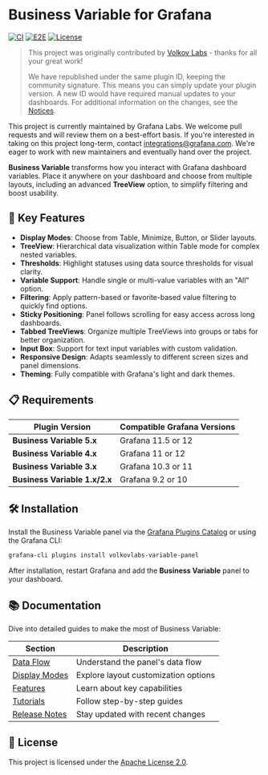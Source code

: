 # Business Variable for Grafana
[![CI](https://github.com/grafana/business-variable/actions/workflows/ci.yml/badge.svg)](https://github.com/grafana/business-variable/actions/workflows/ci.yml)
[![E2E](https://github.com/grafana/business-variable/actions/workflows/e2e.yml/badge.svg)](https://github.com/grafana/business-variable/actions/workflows/e2e.yml)
[![License](https://img.shields.io/github/license/grafana/business-variable)](https://github.com/grafana/business-variable/blob/main/LICENSE)

>This project was originally contributed by [Volkov Labs](https://github.com/volkovlabs/business-variable) - thanks for all your great work!
>
>We have republished under the same plugin ID, keeping the community signature. This means you can simply update your plugin version. A new ID would have required manual updates to your dashboards. For additional information on the changes, see the [Notices](https://github.com/grafana/business-variable/blob/main/NOTICES.md).

This project is currently maintained by Grafana Labs. We welcome pull requests and will review them on a best-effort basis. If you're interested in taking on this project long-term, contact [integrations@grafana.com](mailto:integrations@grafana.com). We're eager to work with new maintainers and eventually hand over the project.

**Business Variable** transforms how you interact with Grafana dashboard variables. Place it anywhere on your dashboard and choose from multiple layouts, including an advanced **TreeView** option, to simplify filtering and boost usability.

## 🚀 Key Features

- **Display Modes**: Choose from Table, Minimize, Button, or Slider layouts.
- **TreeView**: Hierarchical data visualization within Table mode for complex nested variables.
- **Thresholds**: Highlight statuses using data source thresholds for visual clarity.
- **Variable Support**: Handle single or multi-value variables with an "All" option.
- **Filtering**: Apply pattern-based or favorite-based value filtering to quickly find options.
- **Sticky Positioning**: Panel follows scrolling for easy access across long dashboards.
- **Tabbed TreeViews**: Organize multiple TreeViews into groups or tabs for better organization.
- **Input Box**: Support for text input variables with custom validation.
- **Responsive Design**: Adapts seamlessly to different screen sizes and panel dimensions.
- **Theming**: Fully compatible with Grafana's light and dark themes.

## 📋 Requirements

| Plugin Version                | Compatible Grafana Versions |
| ----------------------------- | --------------------------- |
| **Business Variable 5.x**     | Grafana 11.5 or 12          |
| **Business Variable 4.x**     | Grafana 11 or 12            |
| **Business Variable 3.x**     | Grafana 10.3 or 11          |
| **Business Variable 1.x/2.x** | Grafana 9.2 or 10           |

## 🛠️ Installation

Install the Business Variable panel via the [Grafana Plugins Catalog](https://grafana.com/grafana/plugins/volkovlabs-variable-panel/) or using the Grafana CLI:

```bash
grafana-cli plugins install volkovlabs-variable-panel
```

After installation, restart Grafana and add the **Business Variable** panel to your dashboard.

## 📚 Documentation

Dive into detailed guides to make the most of Business Variable:

| Section                                                                   | Description                          |
| ------------------------------------------------------------------------- | ------------------------------------ |
| [Data Flow](https://volkovlabs.io/plugins/business-variable/data-flow/)   | Understand the panel's data flow     |
| [Display Modes](https://volkovlabs.io/plugins/business-variable/layout/)  | Explore layout customization options |
| [Features](https://volkovlabs.io/plugins/business-variable/features/)     | Learn about key capabilities         |
| [Tutorials](https://volkovlabs.io/plugins/business-variable/tutorials/)   | Follow step-by-step guides           |
| [Release Notes](https://volkovlabs.io/plugins/business-variable/release/) | Stay updated with recent changes     |

## 📜 License

This project is licensed under the [Apache License 2.0](https://github.com/grafana/business-variable/blob/main/LICENSE).
